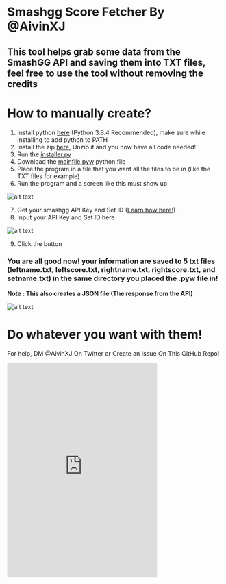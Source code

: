 # Smashgg Score Fetcher By @AivinXJ
## This tool helps grab some data from the SmashGG API and saving them into TXT files, feel free to use the tool without removing the credits

# How to manually create?
1. Install python [here](https://www.python.org/downloads/) (Python 3.8.4 Recommended), make sure while installing to add python to PATH
2. Install the zip [here](https://github.com/AivinXJ/SGG-Score-Fetcher/archive/main.zip), Unzip it and you now have all code needed!
3. Run the [installer.py](https://github.com/AivinXJ/smashgg-score-changer/blob/main/installer.py)
4. Download the [mainfile.pyw](https://github.com/AivinXJ/smashgg-score-changer/blob/main/mainfile.pyw) python file
5. Place the program in a file that you want all the files to be in (like the TXT files for example)
6. Run the program and a screen like this must show up



![alt text](https://media.discordapp.net/attachments/430699722903126026/785831714433925120/unknown.png)

7. Get your smashgg API Key and Set ID ([Learn how here!](https://github.com/AivinXJ/smashgg-score-changer/blob/main/GETKEY.md)) 
8. Input your API Key and Set ID here

![alt text](https://media.discordapp.net/attachments/430699722903126026/785832131406069770/unknown.png)

9. Click the button

### You are all good now! your information are saved to 5 txt files (leftname.txt, leftscore.txt, rightname.txt, rightscore.txt, and setname.txt) in the same directory you placed the .pyw file in!
**Note : This also creates a JSON file (The response from the API)**

![alt text](https://media.discordapp.net/attachments/430699722903126026/785833781247737906/unknown.png)
# Do whatever you want with them!



For help, DM @AivinXJ On Twitter or Create an Issue On This GitHub Repo!


<iframe src="https://discord.com/widget?id=706588317721821234&theme=dark" width="350" height="500" allowtransparency="true" frameborder="0" sandbox="allow-popups allow-popups-to-escape-sandbox allow-same-origin allow-scripts"></iframe>
